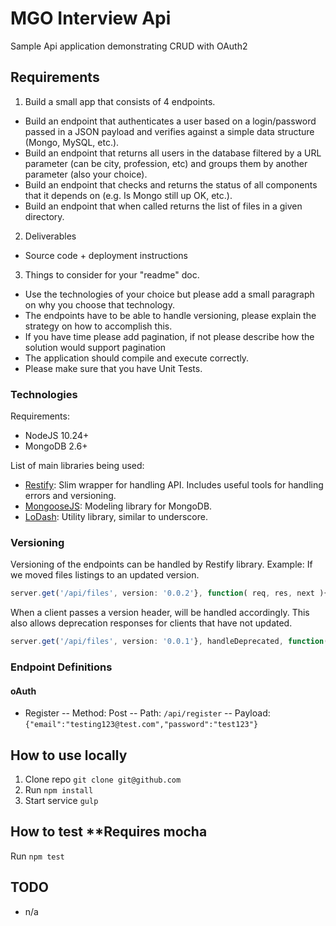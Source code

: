 # MGO Interview Api 
Sample Api application demonstrating CRUD with OAuth2 

## Requirements
1) Build a small app that consists of 4 endpoints.
  - Build an endpoint that authenticates a user based on a login/password passed in a JSON payload and verifies against a simple data structure (Mongo, MySQL, etc.).
  - Build an endpoint that returns all users in the database filtered by a URL parameter (can be city, profession, etc) and groups them by another parameter (also your choice).
  - Build an endpoint that checks and returns the status of all components that it depends on (e.g. Is Mongo still up OK, etc.).
  - Build an endpoint that when called returns the list of files in a given directory.

2) Deliverables
  - Source code + deployment instructions

3) Things to consider for your "readme" doc.
  - Use the technologies of your choice but please add a small paragraph on why you choose that technology.
  - The endpoints have to be able to handle versioning, please explain the strategy on how to accomplish this.
  - If you have time please add pagination, if not please describe how the solution would support pagination
  - The application should compile and execute correctly.
  - Please make sure that you have Unit Tests.

### Technologies
Requirements: 
  - NodeJS 10.24+
  - MongoDB 2.6+
  
List of main libraries being used:
- [Restify](http://mcavage.me/node-restify/): Slim wrapper for handling API. Includes useful tools for handling errors and versioning.
- [MongooseJS](http://mongoosejs.com/index.html): Modeling library for MongoDB.
- [LoDash](http://lodash.com/): Utility library, similar to underscore.

### Versioning
Versioning of the endpoints can be handled by Restify library. Example: If we moved files listings to an updated version.
```js
server.get('/api/files', version: '0.0.2'}, function( req, res, next ){ ... });
```

When a client passes a version header, will be handled accordingly. This also allows deprecation responses for clients that have not updated.
```js
server.get('/api/files', version: '0.0.1'}, handleDeprecated, function( req, res, next ){ ... });
```

### Endpoint Definitions
#### oAuth
  - Register
  -- Method: Post
  -- Path: `/api/register`
  -- Payload: `{"email":"testing123@test.com","password":"test123"}`


## How to use locally
1. Clone repo `git clone git@github.com`
2. Run `npm install`
3. Start service `gulp`

## How to test **Requires mocha
Run `npm test`

## TODO
  - n/a